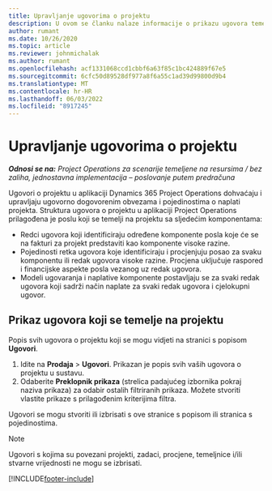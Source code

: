 ```yaml
---
title: Upravljanje ugovorima o projektu
description: U ovom se članku nalaze informacije o prikazu ugovora temeljenih na projektu.
author: rumant
ms.date: 10/26/2020
ms.topic: article
ms.reviewer: johnmichalak
ms.author: rumant
ms.openlocfilehash: acf1331068ccd1cbbf6a63f85c1bc424889f67e5
ms.sourcegitcommit: 6cfc50d89528df977a8f6a55c1ad39d99800d9b4
ms.translationtype: MT
ms.contentlocale: hr-HR
ms.lasthandoff: 06/03/2022
ms.locfileid: "8917245"
---
```

# <a name="manage-project-contracts"></a>Upravljanje ugovorima o projektu

_**Odnosi se na:** Project Operations za scenarije temeljene na resursima / bez zaliha, jednostavna implementacija – poslovanje putem predračuna_

Ugovori o projektu u aplikaciji Dynamics 365 Project Operations dohvaćaju i upravljaju ugovorno dogovorenim obvezama i pojedinostima o naplati projekta. Struktura ugovora o projektu u aplikaciji Project Operations prilagođena je poslu koji se temelji na projektu sa sljedećim komponentama:

- Redci ugovora koji identificiraju određene komponente posla koje će se na fakturi za projekt predstaviti kao komponente visoke razine.
- Pojedinosti retka ugovora koje identificiraju i procjenjuju posao za svaku komponentu ili redak ugovora visoke razine. Procjena uključuje raspored i financijske aspekte posla vezanog uz redak ugovora.
- Modeli ugovaranja i naplative komponente postavljaju se za svaki redak ugovora koji sadrži način naplate za svaki redak ugovora i cjelokupni ugovor.

## <a name="view-all-project-based-contracts"></a>Prikaz ugovora koji se temelje na projektu

Popis svih ugovora o projektu koji se mogu vidjeti na stranici s popisom **Ugovori**. 

1. Idite na **Prodaja** > **Ugovori**. Prikazan je popis svih vaših ugovora o projektu u sustavu. 
2. Odaberite **Preklopnik prikaza** (strelica padajućeg izbornika pokraj naziva prikaza) za odabir ostalih filtriranih prikaza. Možete stvoriti vlastite prikaze s prilagođenim kriterijima filtra.

Ugovori se mogu stvoriti ili izbrisati s ove stranice s popisom ili stranica s pojedinostima.

> [!NOTE]
> Ugovori s kojima su povezani projekti, zadaci, procjene, temeljnice i/ili stvarne vrijednosti ne mogu se izbrisati. 


[!INCLUDE[footer-include](../../includes/footer-banner.md)]
